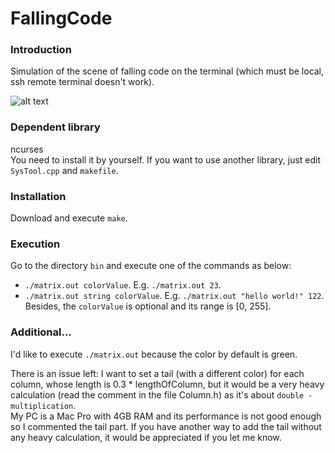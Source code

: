 FallingCode
=======================

### Introduction ###
Simulation of the scene of falling code on the terminal (which must be local, ssh remote terminal doesn't work).<br>


![alt text](http://cdn2-europe1.new2.ladmedia.fr/var/europe1/storage/images/europe1/culture/matrix-lorigine-du-code-vert-revelee-3478307/44949452-1-fre-FR/Matrix-l-origine-du-code-vert-revelee.jpg)

### Dependent library ###
ncurses<br>
You need to install it by yourself. If you want to use another library, just edit `SysTool.cpp` and `makefile`.

### Installation ###
Download and execute `make`.

### Execution ###
Go to the directory `bin` and execute one of the commands as below:
* `./matrix.out colorValue`. E.g. `./matrix.out 23`.
* `./matrix.out string colorValue`. E.g. `./matrix.out "hello world!" 122`.
<br>Besides, the `colorValue` is optional and its range is [0, 255].


### Additional... ###
I'd like to execute `./matrix.out` because the color by default is green.<br>

There is an issue left: I want to set a tail (with a different color) for each column, whose length is 0.3 * lengthOfColumn, but it would be a very heavy calculation (read the comment in the file Column.h) as it's about `double - multiplication`.<br>
My PC is a Mac Pro with 4GB RAM and its performance is not good enough so I commented the tail part. If you have another way to add the tail without any heavy calculation, it would be appreciated if you let me know.
